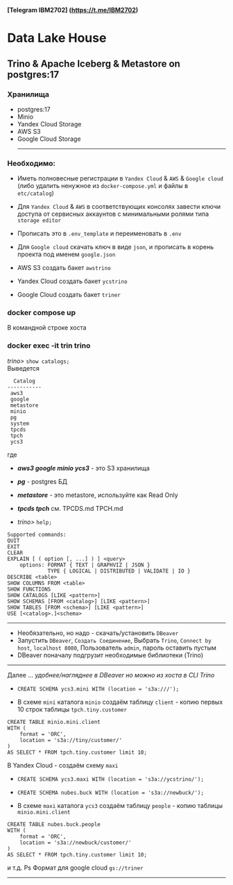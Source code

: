 **[Telegram IBM2702]  (https://t.me/IBM2702)**

# Data Lake House

## Trino & Apache Iceberg & Metastore on postgres:17
### Хранилища
- postgres:17
- Minio
- Yandex Cloud Storage
- AWS S3
- Google Cloud Storage<hr>

### Необходимо:
- Иметь полновесные регистрации в `Yandex Cloud` & `AWS` & `Google cloud` (либо удалить ненужное из `docker-compose.yml` и файлы в `etc/catalog`)
- Для `Yandex Cloud` & `AWS` в соответствующих консолях завести ключи доступа от сервисных аккаунтов с минимальными ролями типа `storage editor`
- Прописать это в `.env_template` и переимeновать в `.env`
- Для `Google cloud` скачать ключ в виде `json`, и прописать в корень проекта под именем `google.json`

- AWS S3 создать бакет `awstrino`
- Yandex Cloud создать бакет `ycstrino`
- Google Cloud создать бакет `triner`

### docker compose up

В командной строке хоста
### docker exec -it trin trino
*trino>* `show catalogs;`<br>
Выведется
```
  Catalog  
-----------
 aws3      
 google    
 metastore 
 minio     
 pg        
 system    
 tpcds     
 tpch      
 ycs3      
```
где 
- ***aws3 google minio ycs3*** - это S3 хранилища
- ***pg*** - postgres БД
- ***metastore*** - это metastore, используйте как Read Only
- ***tpcds tpch***  см. TPCDS.md TPCH.md

- *trino>* `help;`
```
Supported commands:
QUIT
EXIT
CLEAR
EXPLAIN [ ( option [, ...] ) ] <query>
    options: FORMAT { TEXT | GRAPHVIZ | JSON }
             TYPE { LOGICAL | DISTRIBUTED | VALIDATE | IO }
DESCRIBE <table>
SHOW COLUMNS FROM <table>
SHOW FUNCTIONS
SHOW CATALOGS [LIKE <pattern>]
SHOW SCHEMAS [FROM <catalog>] [LIKE <pattern>]
SHOW TABLES [FROM <schema>] [LIKE <pattern>]
USE [<catalog>.]<schema>
```
<hr>

- Необязательно, но надо - скачать/установить `DBeaver`
- Запустить `DBeaver`, `Создать Соединение`, Выбрать `Trino`, `Connect by host`, `localhost 8080`, Пользователь `admin`, пароль оставить пустым
- DBeaver поначалу подгрузит необходимые библиотеки (Trino)

<hr>

Далее ... 
*удобнее/нагляднее в DBeaver но можно из хоста в CLI Trino* 


- `CREATE SCHEMA ycs3.mini WITH (location = 's3a:///');`

- В схеме `mini` каталога `minio` создаём таблицу `client` - копию первых 10 строк таблицы `tpch.tiny.customer`
```
CREATE TABLE minio.mini.client
WITH (
    format = 'ORC',
    location = 's3a://tiny/customer/'
) 
AS SELECT * FROM tpch.tiny.customer limit 10;
```
В Yandex Cloud - создаём схему `maxi`
- `CREATE SCHEMA ycs3.maxi WITH (location = 's3a://ycstrino/');`


- `CREATE SCHEMA nubes.buck WITH (location = 's3a://newbuck/');`

- В схеме `maxi` каталога `ycs3` создаём таблицу `people` - копию таблицы `minio.mini.client`
```
CREATE TABLE nubes.buck.people
WITH (
    format = 'ORC',
    location = 's3a://newbuck/customer/'
) 
AS SELECT * FROM tpch.tiny.customer limit 10;
```

и т.д.
Ps Формат для google cloud `gs://triner`

<hr>
